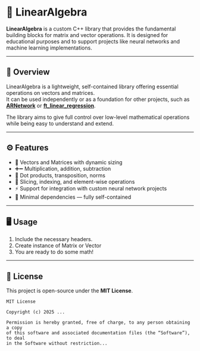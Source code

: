 # 🔢 LinearAlgebra

**LinearAlgebra** is a custom C++ library that provides the fundamental building blocks for matrix and vector operations. It is designed for educational purposes and to support projects like neural networks and machine learning implementations.

---

## 🧩 Overview

LinearAlgebra is a lightweight, self-contained library offering essential operations on vectors and matrices.  
It can be used independently or as a foundation for other projects, such as **[ARNetwork](https://github.com/nojia1775/ARNetwork)** or **[ft_linear_regression](https://github.com/nojia1775/ft_linear_regression)**.

The library aims to give full control over low-level mathematical operations while being easy to understand and extend.

---

## ⚙️ Features

- 🧮 Vectors and Matrices with dynamic sizing
- ➕➖ Multiplication, addition, subtraction
- 🔢 Dot products, transposition, norms
- 🔄 Slicing, indexing, and element-wise operations
- ⚡ Support for integration with custom neural network projects
- 🧱 Minimal dependencies — fully self-contained

---

## 🖥️ Usage

1. Include the necessary headers.
2. Create instance of Matrix or Vector
3. You are ready to do some math!

---

## 📜 License

This project is open-source under the **MIT License**.

```
MIT License

Copyright (c) 2025 ...

Permission is hereby granted, free of charge, to any person obtaining a copy
of this software and associated documentation files (the “Software”), to deal
in the Software without restriction...


